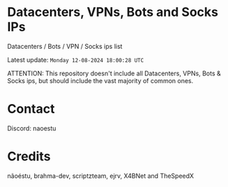 # Datacenters, VPNs, Bots and Socks IPs
 
Datacenters / Bots / VPN / Socks ips list

Latest update: `Monday 12-08-2024 18:00:28 UTC` 

ATTENTION: This repository doesn't include all Datacenters, VPNs, Bots & Socks ips, 
but should include the vast majority of common ones.

# Contact
Discord: naoestu

# Credits
nãoéstu, brahma-dev, scriptzteam, ejrv, X4BNet and TheSpeedX
